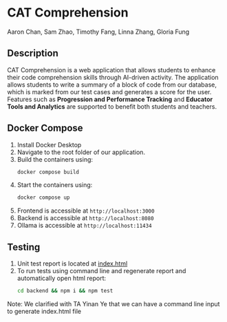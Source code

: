 # CAT Comprehension
Aaron Chan, Sam Zhao, Timothy Fang, Linna Zhang, Gloria Fung

## Description
CAT Comprehension is a web application that allows students to enhance their code comprehension skills through AI-driven activity.
The application allows students to write a summary of a block of code from our database, which is marked from our test cases and generates a score for the user.
Features such as **Progression and Performance Tracking** and **Educator Tools and Analytics** are supported to benefit both students and teachers.

## Docker Compose
1. Install Docker Desktop
2. Navigate to the root folder of our application.
3. Build the containers using:
    ```sh
    docker compose build
    ```
3. Start the containers using:
    ```sh
    docker compose up
    ```
4. Frontend is accessible at `http://localhost:3000`
5. Backend is accessible at `http://localhost:8080`
6. Ollama is accessible at `http://localhost:11434`

## Testing
1. Unit test report is located at [index.html](./backend/mochawesome-report/index.html)
2. To run tests using command line and regenerate report and automatically open html report:
    ```sh
    cd backend && npm i && npm test
    ```
Note: We clarified with TA Yinan Ye that we can have a command line input to generate index.html file
